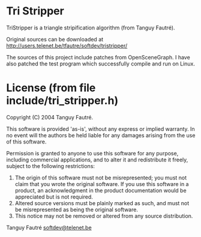 Tri Stripper
============

TriStripper is a triangle stripification algorithm (from Tanguy Fautré).

Original sources can be downloaded at http://users.telenet.be/tfautre/softdev/tristripper/

The sources of this project include patches from OpenSceneGraph. 
I have also patched the test program which successfully compile and run on Linux.

License (from file include/tri_stripper.h)
=======

Copyright (C) 2004 Tanguy Fautré.

This software is provided 'as-is', without any express or implied
warranty.  In no event will the authors be held liable for any damages
arising from the use of this software.

Permission is granted to anyone to use this software for any purpose,
including commercial applications, and to alter it and redistribute it
freely, subject to the following restrictions:

1. The origin of this software must not be misrepresented; you must not
   claim that you wrote the original software. If you use this software
   in a product, an acknowledgment in the product documentation would be
   appreciated but is not required.
2. Altered source versions must be plainly marked as such, and must not be
   misrepresented as being the original software.
3. This notice may not be removed or altered from any source distribution.

Tanguy Fautré
softdev@telenet.be

